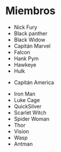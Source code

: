 # Miembros

* Nick Fury
* Black panther
* Black Widow
* Capitán Marvel
* Falcon
* Hank Pym
* Hawkeye
* Hulk
- Capitán America
* Iron Man
* Luke Cage
* QuickSilver
* Scarlet Witch
* Spider Woman
* Thor
* Vision
* Wasp
* Antman
